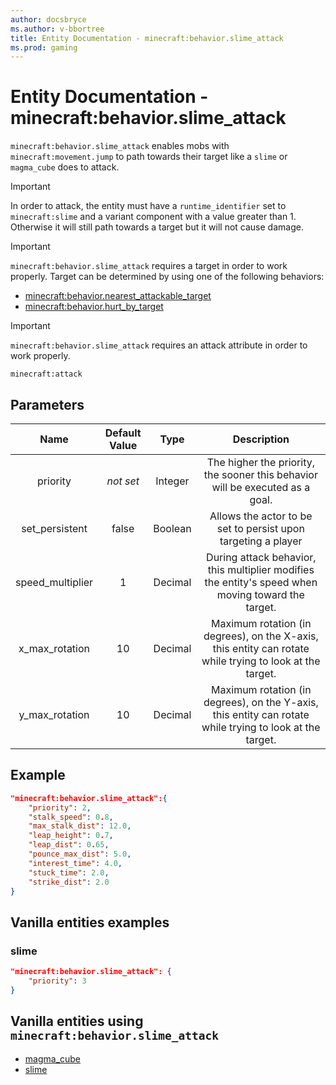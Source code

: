 ```yaml
---
author: docsbryce
ms.author: v-bbortree
title: Entity Documentation - minecraft:behavior.slime_attack
ms.prod: gaming
---
```


# Entity Documentation - minecraft:behavior.slime_attack

`minecraft:behavior.slime_attack` enables mobs with `minecraft:movement.jump` to path towards their target like a `slime` or `magma_cube` does to attack.

> [!IMPORTANT]
> In order to attack, the entity must have a `runtime_identifier` set to `minecraft:slime` and a variant component with a value greater than 1. Otherwise it will still path towards a target but it will not cause damage.

> [!IMPORTANT]
> `minecraft:behavior.slime_attack` requires a target in order to work properly. Target can be determined by using one of the following behaviors:
>
>- [minecraft:behavior.nearest_attackable_target](minecraftBehavior_nearest_attackable_target.md)
>- [minecraft:behavior.hurt_by_target](minecraftBehavior_hurt_by_target.md)

> [!IMPORTANT]
> `minecraft:behavior.slime_attack` requires an attack attribute in order to work properly.
>
> `minecraft:attack`

## Parameters

| Name| Default Value| Type| Description |
|:-----------:|:-----------:|:-----------:|:-----------:|
|priority|*not set*|Integer|The higher the priority, the sooner this behavior will be executed as a goal.|
| set_persistent| false| Boolean| Allows the actor to be set to persist upon targeting a player |
| speed_multiplier| 1| Decimal| During attack behavior, this multiplier modifies the entity's speed when moving toward the target. |
| x_max_rotation| 10| Decimal| Maximum rotation (in degrees), on the X-axis, this entity can rotate while trying to look at the target. |
| y_max_rotation| 10| Decimal| Maximum rotation (in degrees), on the Y-axis, this entity can rotate while trying to look at the target. |

## Example

```json
"minecraft:behavior.slime_attack":{
    "priority": 2,
    "stalk_speed": 0.8,
    "max_stalk_dist": 12.0,
    "leap_height": 0.7,
    "leap_dist": 0.65,
    "pounce_max_dist": 5.0,
    "interest_time": 4.0,
    "stuck_time": 2.0,
    "strike_dist": 2.0
}
```

## Vanilla entities examples

### slime

```json
"minecraft:behavior.slime_attack": {
    "priority": 3
}
```

## Vanilla entities using `minecraft:behavior.slime_attack`

- [magma_cube](../../../../Source/VanillaBehaviorPack_Snippets/entities/magma_cube.md)
- [slime](../../../../Source/VanillaBehaviorPack_Snippets/entities/slime.md)

